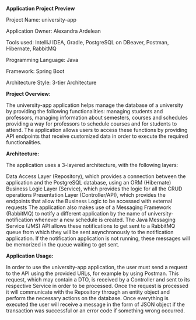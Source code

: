 ****Application Project Preview****

Project Name: university-app

Application Owner: Alexandra Ardelean

Tools used: IntelliJ IDEA, Gradle, PostgreSQL on DBeaver, Postman, Hibernate, RabbitMQ

Programming Language: Java

Framework: Spring Boot

Architecture Style: 3-tier Architecture

****Project Overview:****

The university-app application helps manage the database of a university by providing the following functionalities: managing students and professors, managing information about semesters, courses and schedules providing a way for professors to schedule courses and for students to attend. 
The application allows users to access these functions by providing API endpoints that receive customized data in order to execute the required functionalities.

****Architecture:****

The application uses a 3-layered architecture, with the following layers:

Data Access Layer (Repository), which provides a connection between the application and the PostgreSQL database, using an ORM (Hibernate)
Business Logic Layer (Service), which provides the logic for all the CRUD operations
Presentation Layer (Controller/API), which provides the endpoints that allow the Business Logic to be accessed with external requests The application also makes use of a Messaging Framework (RabbitMQ) to notify a different application by the name of university-notification whenever a new schedule is created. The Java Messaging Service (JMS) API allows these notifications to get sent to a RabbitMQ queue from which they will be sent asynchronously to the notification application. If the notification application is not running, these messages will be memorized in the queue waiting to get sent.

****Application Usage:****

In order to use the university-app application, the user must send a request to the API using the provided URLs, for example by using Postman. This request, which may contain a DTO, is received by a Controller and sent to its respective Service in order to be processed. Once the request is processed it will communicate with the Repository through an entity object and perform the necessary actions on the database. Once everything is executed the user will receive a message in the form of JSON object if the transaction was successful or an error code if something wrong occurred.